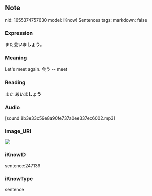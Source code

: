 ## Note
nid: 1655374757630
model: iKnow! Sentences
tags: 
markdown: false

### Expression
また<b>会いましょう</b>。

### Meaning
Let's meet again.
会う -- meet

### Reading
また <b>あいましょう</b>

### Audio
[sound:8b3e33c59e8a90fe737a0ee337ec6002.mp3]

### Image_URI
<img src="7b9c1052f2692a9465f4a748eb7d53b5.jpg">

### iKnowID
sentence:247139

### iKnowType
sentence
